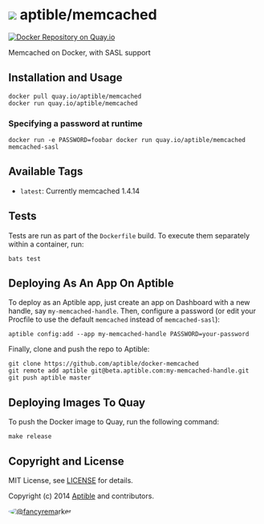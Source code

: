 # ![](https://gravatar.com/avatar/11d3bc4c3163e3d238d558d5c9d98efe?s=64) aptible/memcached

[![Docker Repository on Quay.io](https://quay.io/repository/aptible/memcached/status)](https://quay.io/repository/aptible/memcached)

Memcached on Docker, with SASL support

## Installation and Usage

    docker pull quay.io/aptible/memcached
    docker run quay.io/aptible/memcached

### Specifying a password at runtime

    docker run -e PASSWORD=foobar docker run quay.io/aptible/memcached memcached-sasl

## Available Tags

* `latest`: Currently memcached 1.4.14

## Tests

Tests are run as part of the `Dockerfile` build. To execute them separately within a container, run:

    bats test

## Deploying As An App On Aptible

To deploy as an Aptible app, just create an app on Dashboard with a new handle, say `my-memcached-handle`. Then, configure a password (or edit your Procfile to use the default `memcached` instead of `memcached-sasl`):

    aptible config:add --app my-memcached-handle PASSWORD=your-password

Finally, clone and push the repo to Aptible:

    git clone https://github.com/aptible/docker-memcached
    git remote add aptible git@beta.aptible.com:my-memcached-handle.git
    git push aptible master

## Deploying Images To Quay

To push the Docker image to Quay, run the following command:

    make release

## Copyright and License

MIT License, see [LICENSE](LICENSE.md) for details.

Copyright (c) 2014 [Aptible](https://www.aptible.com) and contributors.

[<img src="https://s.gravatar.com/avatar/f7790b867ae619ae0496460aa28c5861?s=60" style="border-radius: 50%;" alt="@fancyremarker" />](https://github.com/fancyremarker)

